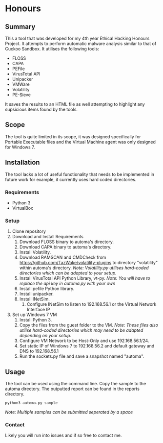 # Honours

## Summary
This a tool that was developed for my 4th year Ethical Hacking Honours Project.
It attempts to perform automatic malware analysis similar to that of Cuckoo Sandbox.
It utilises the following tools:
* FLOSS
* CAPA
* PEFile
* VirusTotal API
* Unipacker
* VMWare
* Volatility
* PE-Sieve

It saves the results to an HTML file as well attempting to highlight any supsicious items found by the tools.

## Scope
The tool is quite limited in its scope, it was designed specifically for Portable Executable files and the Virtual Machine agent was only designed for Windows 7. 

## Installation
The tool lacks a lot of useful functionality that needs to be implemented in future work for example, it currently uses hard coded directories.

### Requirements
* Python 3
* VirtualBox

### Setup

1. Clone repository
2. Download and Install Requirements
    1. Download FLOSS binary to automa's directory.
    2. Download CAPA binary to automa's directory.
    3. Install Volatility.
    4. Download RAMSCAN and CMDCheck from https://github.com/TazWake/volatility-plugins to directory "volatility" within automa's directory. 
       *Note: Volatility.py utilises hard-coded directories which can be adapted to your setup.*
    6. Install VirusTotal API Python Library, vt-py.
       *Note: You will have to replace the api key in automa.py with your own*
    8. Install pefile Python library.
    9. Install unipacker.
    10. Install INetSim.
        1. Configure INetSim to listen to 192.168.56.1 or the Virtual Network Interface IP
3. Set up Windows 7 VM
    1. Install Python 3.
    2. Copy the files from the guest folder to the VM.
    *Note: These files also utilise hard-coded directories which may need to be adapted depending on your setup.*
    4. Configure VM Network to be Host-Only and use 192.168.56.1/24.  
    5. Set static IP of Windows 7 to 192.168.56.2 and default gateway and DNS to 192.168.56.1
    6. Run the sockets.py file and save a snapshot named "automa".

## Usage
The tool can be used using the command line. Copy the sample to the automa directory. 
The outputted report can be found in the reports directory.
```
python3 automa.py sample
```
*Note: Multiple samples can be submitted seperated by a space*


### Contact
Likely you will run into issues and if so free to contact me.
